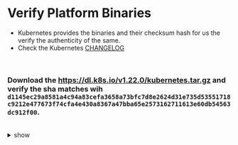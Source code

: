 # Verify Platform Binaries

- Kubernetes provides the binaries and their checksum hash for us the verify the authenticity of the same.
- Check the Kubernetes [CHANGELOG](https://github.com/kubernetes/kubernetes/blob/master/CHANGELOG)

<br />

### Download the https://dl.k8s.io/v1.22.0/kubernetes.tar.gz and verify the sha matches wih `d1145ec29a8581a4c94a83cefa3658a73bfc7d8e2624d31e735d53551718c9212e477673f74cfa4e430a8367a47bba65e2573162711613e60db54563dc912f00`.

<br />

<details><summary>show</summary><p>

```bash
curl https://dl.k8s.io/v1.22.0/kubernetes.tar.gz -L -o kubernetes.tar.gz
shasum -a 512 kubernetes.tar.gz
# d1145ec29a8581a4c94a83cefa3658a73bfc7d8e2624d31e735d53551718c9212e477673f74cfa4e430a8367a47bba65e2573162711613e60db54563dc912f00  kubernetes.tar.gz
```

</p></details>

<br />